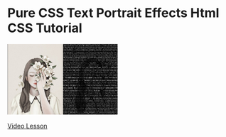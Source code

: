 # Pure CSS Text Portrait Effects Html CSS Tutorial

<img src="../../img/effect_1.png" alt="css effects" />

[Video Lesson](https://www.youtube.com/watch?v=XJKvMAih2ks)